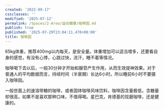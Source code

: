 ```yaml
---
created: '2022-09-17'
cssclasses: ''
modified: '2025-07-12'
permalink: /Spaces/2-Area/运动健康/咖啡因.md
publish: true
published: '2025-07-29T23:04:11.470+08:00'
title: 咖啡因
---
```

65kg体重，推荐400mg以内每天，是安全量。体重增加可以适当增多，还要看自身的感觉，有没有心悸，心跳过快，流汗，睡不着等情况。

咖啡喝下去以后，一般30分钟才开始和腺苷产生作用，从而生效提神效果。对于普通人的平均数据而言，持续时间（半衰期）长达6小时。所以睡前6小时不要摄入咖啡因。

一般世面上的速溶带糖的咖啡，或者固体咖啡风味饮料，咖啡因含量极低，含糖量却很高，如果不是喜欢那种口味，不值得喝。星巴克，肯德基的现磨咖啡，还是健康的。
